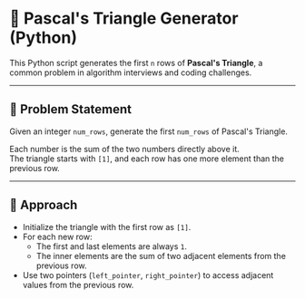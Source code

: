 # 🔺 Pascal's Triangle Generator (Python)

This Python script generates the first `n` rows of **Pascal's Triangle**, a common problem in algorithm interviews and coding challenges.

---

## 📘 Problem Statement

Given an integer `num_rows`, generate the first `num_rows` of Pascal's Triangle.

Each number is the sum of the two numbers directly above it.  
The triangle starts with `[1]`, and each row has one more element than the previous row.

---

## 🧠 Approach

- Initialize the triangle with the first row as `[1]`.
- For each new row:
  - The first and last elements are always `1`.
  - The inner elements are the sum of two adjacent elements from the previous row.
- Use two pointers (`left_pointer`, `right_pointer`) to access adjacent values from the previous row.
